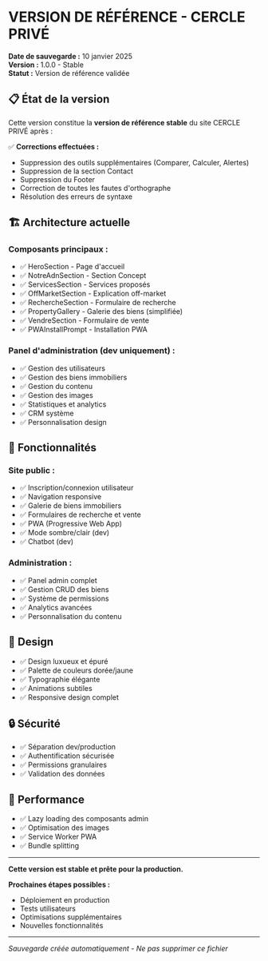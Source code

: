 # VERSION DE RÉFÉRENCE - CERCLE PRIVÉ

**Date de sauvegarde :** 10 janvier 2025  
**Version :** 1.0.0 - Stable  
**Statut :** Version de référence validée

## 📋 État de la version

Cette version constitue la **version de référence stable** du site CERCLE PRIVÉ après :

✅ **Corrections effectuées :**
- Suppression des outils supplémentaires (Comparer, Calculer, Alertes)
- Suppression de la section Contact
- Suppression du Footer
- Correction de toutes les fautes d'orthographe
- Résolution des erreurs de syntaxe

## 🏗️ Architecture actuelle

### **Composants principaux :**
- ✅ HeroSection - Page d'accueil
- ✅ NotreAdnSection - Section Concept
- ✅ ServicesSection - Services proposés
- ✅ OffMarketSection - Explication off-market
- ✅ RechercheSection - Formulaire de recherche
- ✅ PropertyGallery - Galerie des biens (simplifiée)
- ✅ VendreSection - Formulaire de vente
- ✅ PWAInstallPrompt - Installation PWA

### **Panel d'administration (dev uniquement) :**
- ✅ Gestion des utilisateurs
- ✅ Gestion des biens immobiliers
- ✅ Gestion du contenu
- ✅ Gestion des images
- ✅ Statistiques et analytics
- ✅ CRM système
- ✅ Personnalisation design

## 🔧 Fonctionnalités

### **Site public :**
- ✅ Inscription/connexion utilisateur
- ✅ Navigation responsive
- ✅ Galerie de biens immobiliers
- ✅ Formulaires de recherche et vente
- ✅ PWA (Progressive Web App)
- ✅ Mode sombre/clair (dev)
- ✅ Chatbot (dev)

### **Administration :**
- ✅ Panel admin complet
- ✅ Gestion CRUD des biens
- ✅ Système de permissions
- ✅ Analytics avancées
- ✅ Personnalisation du contenu

## 🎨 Design

- ✅ Design luxueux et épuré
- ✅ Palette de couleurs dorée/jaune
- ✅ Typographie élégante
- ✅ Animations subtiles
- ✅ Responsive design complet

## 🔒 Sécurité

- ✅ Séparation dev/production
- ✅ Authentification sécurisée
- ✅ Permissions granulaires
- ✅ Validation des données

## 📱 Performance

- ✅ Lazy loading des composants admin
- ✅ Optimisation des images
- ✅ Service Worker PWA
- ✅ Bundle splitting

---

**Cette version est stable et prête pour la production.**

**Prochaines étapes possibles :**
- Déploiement en production
- Tests utilisateurs
- Optimisations supplémentaires
- Nouvelles fonctionnalités

---

*Sauvegarde créée automatiquement - Ne pas supprimer ce fichier*